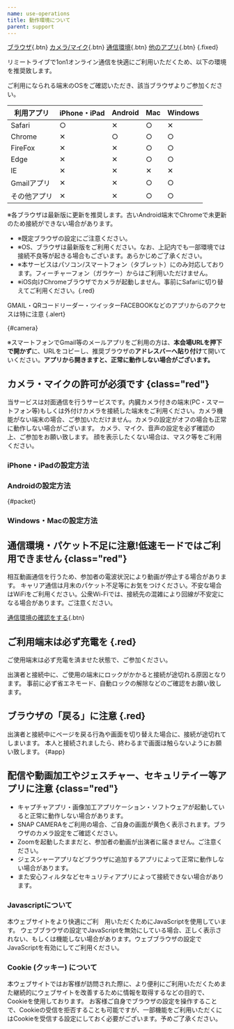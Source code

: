 ```yaml
---
name: use-operations
title: 動作環境について
parent: support
---
```


[ブラウザ](/support/use-operations){.btn} [カメラ/マイク](#camera){.btn} [通信環境](#packet){.btn} [他のアプリ](#app){.btn} {.fixed}

リミートライブで1on1オンライン通信を快適にご利用いただくため、以下の環境を推奨致します。

ご利用になられる端末のOSをご確認いただき、該当ブラウザよりご参加ください。

| 利用アプリ | iPhone・iPad | Android | Mac | Windows |
| - | - | - | - | - |
| Safari | ○ | ✕ | ○ | ✕ |
| Chrome | ✕ | ○ | ○ | ○ |
| FireFox | ✕ | ✕ | ○ | ○ |
| Edge | ✕ | ✕ | ○ | ○ |
| IE | ✕ | ✕ | ✕ | ✕ |
| Gmailアプリ | ✕ | ✕ | ○ | ○ |
| その他アプリ | ✕ | ✕ | ○ | ○ 

※各ブラウザは最新版に更新を推奨します。古いAndroid端末でChromeで未更新のため接続ができない場合があります。

- ※既定ブラウザの設定にご注意ください。
- ※OS、ブラウザは最新版をご利用ください。なお、上記内でも一部環境では接続不良等が起きる場合もございます。あらかじめご了承ください。
- ※本サービスはパソコン/スマートフォン（タブレット）にのみ対応しております。フィーチャーフォン（ガラケー）からはご利用いただけません。
- ※iOS向けChromeブラウザでカメラが起動しません。事前にSafariに切り替えてご利用ください。{.red}

GMAIL・QRコードリーダー・ツイッターFACEBOOKなどのアプリからのアクセスは特に注意 {.alert}

{#camera}

※スマートフォンでGmail等のメールアプリをご利用の方は、**本会場URLを押下で開かず**に、URLをコピーし、推奨ブラウザの**アドレスバーへ貼り付け**て開いていください。**アプリから開きますと、正常に動作しない場合がございます。**

## カメラ・マイクの許可が必須です {class="red"}
当サービスは対面通信を行うサービスです。内臓カメラ付きの端末(PC・スマートフォン等)もしくは外付けカメラを接続した端末をご利用ください。<span class="red">カメラ機能がない端末の場合、ご参加いただけません。カメラの設定がオフの場合も正常に動作しない場合がございます。</span>
カメラ、マイク、音声の設定を必ず確認の上、ご参加をお願い致します。
顔を表示したくない場合は、マスク等をご利用ください。

### iPhone・iPadの設定方法
### Androidの設定方法
{#packet}
### Windows・Macの設定方法

## 通信環境・パケット不足に注意!低速モードではご利用できません  {class="red"}
相互動画通信を行うため、参加者の電波状況により動画が停止する場合があります。
キャリア通信は月末のパケット不足等にお気をつけください。不安な場合はWiFiをご利用ください。公衆Wi-Fiでは、接続先の混雑により回線が不安定になる場合があります。ご注意ください。

[通信環境の確認をする](https://speedtest.gate02.ne.jp/){.btn}

## ご利用端末は必ず充電を {.red}
ご使用端末は必ず充電を済ませた状態で、ご参加ください。

出演者と接続中に、ご使用の端末にロックがかかると接続が途切れる原因となります。 事前に必ず省エネモード、自動ロックの解除などのご確認をお願い致します。
## ブラウザの「戻る」に注意 {.red}
出演者と接続中にページを戻る行為や画面を切り替えた場合に、接続が途切れてしまいます。 本人と接続されましたら、終わるまで画面は触らないようにお願い致します。
{#app}

## 配信や動画加工やジェスチャー、セキュリテイー等アプリに注意 {class="red"}
- キャプチャアプリ・画像加工アプリケーション・ソフトウェアが起動していると正常に動作しない場合があります。
- SNAP CAMERAをご利用の場合、ご自身の画面が黄色く表示されます。ブラウザのカメラ設定をご確認ください。
- Zoomを起動したままだと、参加者の動画が出演者に届きません。ご注意ください。
- ジェスシャーアプリなどブラウザに追加するアプリによって正常に動作しない場合があります。
- また安心フィルタなどセキュリティアプリによって接続できない場合があります。

### Javascriptについて
本ウェブサイトをより快適にご利　用いただくためにJavaScriptを使用しています。 ウェブブラウザの設定でJavaScriptを無効にしている場合、正しく表示されない、もしくは機能しない場合があります。ウェブブラウザの設定でJavaScriptを有効にしてご利用ください。

### Cookie (クッキー) について
本ウェブサイトではお客様が訪問された際に、より便利にご利用いただくためまた継続的にウェブサイトを改善するために情報を取得するなどの目的で、Cookieを使用しております。 お客様ご自身でブラウザの設定を操作することで、Cookieの受信を拒否することも可能ですが、一部機能をご利用いただくにはCookieを受信する設定にしておく必要がございます。予めご了承ください。
